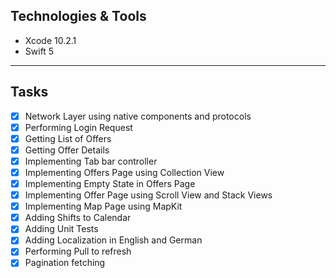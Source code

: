 ## Technologies & Tools
* Xcode 10.2.1 
* Swift 5

- - - -
## Tasks
- [x] Network Layer using native components and protocols
- [x] Performing Login Request
- [x] Getting List of Offers
- [x] Getting Offer Details
- [x] Implementing Tab bar controller
- [x] Implementing  Offers Page using Collection View
- [x] Implementing Empty State in Offers Page
- [x] Implementing  Offer Page using Scroll View and Stack Views
- [x] Implementing  Map Page using MapKit
- [x] Adding Shifts to Calendar
- [x] Adding Unit Tests
- [x] Adding Localization in English and German
- [x] Performing Pull to refresh
- [x] Pagination fetching
